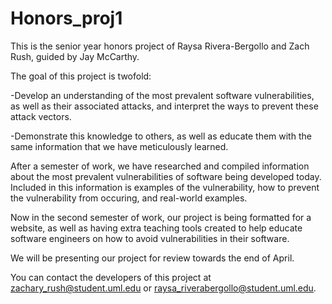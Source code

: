 # Honors_proj1

This is the senior year honors project of Raysa Rivera-Bergollo and Zach Rush, guided by Jay McCarthy. 

The goal of this project is twofold:
  
  -Develop an understanding of the most prevalent software vulnerabilities, as well as their associated attacks, and interpret the ways to    prevent these attack vectors.
  
  -Demonstrate this knowledge to others, as well as educate them with the same information that we have meticulously learned.
  
After a semester of work, we have researched and compiled information about the most prevalent vulnerabilities of software being developed today. Included in this information is examples of the vulnerability, how to prevent the vulnerability from occuring, and real-world examples. 

Now in the second semester of work, our project is being formatted for a website, as well as having extra teaching tools created to help educate software engineers on how to avoid vulnerabilities in their software. 

We will be presenting our project for review towards the end of April. 

You can contact the developers of this project at zachary_rush@student.uml.edu or raysa_riverabergollo@student.uml.edu.
